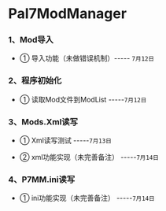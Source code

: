 # Pal7ModManager

### 1、Mod导入

- ① 导入功能（未做错误机制）----- `7月12日`

### 2、程序初始化

- ① 读取Mod文件到ModList -----`7月12日`

### 3、Mods.Xml读写

- ① Xml读写测试 -----`7月13日`

- ② xml功能实现（未完善备注） -----`7月14日`

### 4、P7MM.ini读写

- ① ini功能实现（未完善备注） -----`7月14日`

